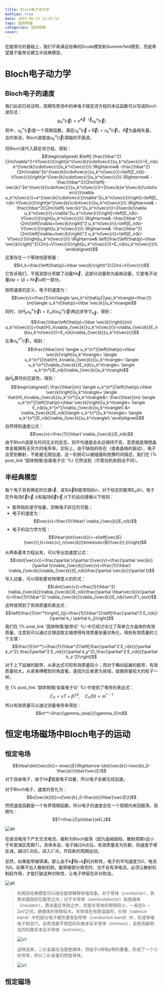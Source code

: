 ```yaml
---
title: Bloch电子动力学
mathjax: true
date: 2025-06-13 11:07:51
tags: 固体物理
categories: 固体物理
cover:
---
```


在能带论的基础上，我们不再满足经典的Drude模型和Sommerfeld模型，而是希望基于能带论建立半经典模型。

# Bloch电子动力学

## Bloch电子的速度

我们此前已经证明，周期性势场中的单电子薛定谔方程的本征函数可以写成Bloch波形式：
$$\psi_k^n(\vec{r})=e^{i\vec{k}\cdot\vec{r}}u_k^n(\vec{r})$$
其中，$u_k^n(\vec{r})$是一个周期函数，满足$u_k^n(\vec{r}+\vec{R})=u_k^n(\vec{r})$，$\vec{R}$为晶格矢量。总的来说，Bloch波是由$u_k^n(\vec{r})$调幅的平面波。

将Bloch波代入薛定谔方程，得到：
$$\begin{aligned}
&\left[-\frac{\hbar^2}{2m}\nabla^2+V(\vec{r})\right]e^{i\vec{k}\cdot\vec{r}}u_k^n(\vec{r})=E_n(k)e^{i\vec{k}\cdot\vec{r}}u_k^n(\vec{r})\\
\Rightarrow& -\frac{\hbar^2}{2m}\nabla^2e^{i\vec{k}\cdot\vec{r}}u_k^n(\vec{r})=\left[E_n(k)-V(\vec{r})\right]e^{i\vec{k}\cdot\vec{r}}u_k^n(\vec{r})\\
\Rightarrow& -\frac{\hbar^2}{2m}\left[-\vec{k}^2e^{i\vec{k}\cdot\vec{r}}u_k^n(\vec{r})+2i\vec{k}e^{i\vec{k}\cdot\vec{r}}\nabla u_k^n(\vec{r})+e^{i\vec{k}\cdot\vec{r}}\nabla^2u_k^n(\vec{r})\right]=\left[E_n(k)-V(\vec{r})\right]e^{i\vec{k}\cdot\vec{r}}u_k^n(\vec{r})\\
\Rightarrow& -\frac{\hbar^2}{2m}\left[-\vec{k}^2u_k^n(\vec{r})+2i\vec{k}\nabla u_k^n(\vec{r})+\nabla^2u_k^n(\vec{r})\right]=\left[E_n(k)-V(\vec{r})\right]u_k^n(\vec{r})\\
\Rightarrow& -\frac{\hbar^2}{2m}\left[\nabla+i\vec{k}\right]^2 u_k^n(\vec{r})=\left[E_n(k)-V(\vec{r})\right]u_k^n(\vec{r})\\
\Rightarrow& -\frac{\hbar^2}{2m}\left[\nabla+i\vec{k}\right]^2 u_k^n(\vec{r})=\left[E_n(k)-V(\vec{r})\right]u_k^n(\vec{r})\\
\Rightarrow& \left[\frac{\left(\hat{p}+\hbar \vec{k}\right)^2}{2m}+V(\vec{r})\right]u_k^n(\vec{r})=E_n(k)u_k^n(\vec{r})\\
\end{aligned}$$
这里存在一个等效哈密顿量：
$$H_k=\frac{\left(\hat{p}+\hbar \vec{k}\right)^2}{2m}+V(\vec{r})$$
它告诉我们，平面波部分贡献了动量$\hbar \vec{k}$，这部分动量称为晶格动量，它是电子动量$\hat{p}\psi=(\hat{p}+\hbar \vec{k})u$的一部分。

按照速度的定义，电子的速度为：
$$\vec{v}=\frac{1}{m}\langle \psi_k^n|\hat{p}|\psi_k^n\rangle=\frac{1}{m}\langle u_k^n|\hat{p}+\hbar \vec{k}|u_k^n\rangle$$
同时，对$\hat{H}_k u_k^n(\vec{r})=E_n(k)u_k^n(\vec{r})$两边求导$\nabla_{\vec{k}}$，得到：

$$\frac{\hbar\left(\hat{p}+\hbar \vec{k}\right)}{m} u_k^n(\vec{r})+\hat{H}_k\nabla_{\vec{k}}u_k^n(\vec{r})=\nabla_{\vec{k}}E_n(k)u_k^n(\vec{r})+E_n(k)\nabla_{\vec{k}}u_k^n(\vec{r})$$
左乘$u_k^{n*}(\vec{r})$，得到：
$$\frac{\hbar}{m} \langle u_k^{n*}|\left(\hat{p}+\hbar \vec{k}\right)|u_k^n\rangle+ \langle u_k^{n*}|\hat{H}_k\nabla_{\vec{k}}|u_k^n\rangle= \langle u_k^{n*}|\nabla_{\vec{k}}E_n(k)u_k^n\rangle+ \langle u_k^{n*}|E_n(k)\nabla_{\vec{k}}u_k^n\rangle$$
由$\hat{H}_k$算符的厄密性，得到：
$$\begin{aligned}\
\frac{\hbar}{m} \langle u_k^{n*}|\left(\hat{p}+\hbar \vec{k}\right)|u_k^n\rangle+ \langle \hat{H}_k\nabla_{\vec{k}}u_k^{n*}|u_k^n\rangle&= \frac{\hbar}{m} \langle u_k^{n*}|\left(\hat{p}+\hbar \vec{k}\right)|u_k^n\rangle+ \langle E_n(k)u_k^{n*}|\nabla_{\vec{k}}u_k^n\rangle\\
&= \nabla_{\vec{k}}E_n(k)\langle u_k^{n*}|u_k^n\rangle+ \langle u_k^{n*}|E_n(k)\nabla_{\vec{k}}u_k^n\rangle\\
\end{aligned}$$
自然得到速度公式：
$$\vec{v}=\frac{1}{\hbar} \nabla_{\vec{k}}E_n(k)$$
由于Bloch波是与时间无关的定态，则平均速度会永远保持不变，意思就是理想晶体金属拥有无穷大的电导率。实际上，由于缺陷的存在（或者晶格的振动），电子会受到散射，不能被无限加速。这一机制可以被碰撞和弛豫时间描述，我们在 {% post_link '固体物理/金属电子论' %} 已然谈到（尽管动机和假设不同）。

## 半经典模型

每个电子具有确定的位置$\vec{r}$、波矢$\vec{k}$和能带指标$n$，对于给定的能带$E_n(k)$，电子在外电场$\vec{E}(\vec{r},t)$和磁场$\vec{B}(\vec{r},t)$下的运动遵循以下规则：
- 能带指标是守恒量，忽略电子跃迁的可能；
- 电子的速度为：
  $$\vec{v}=\frac{1}{\hbar} \nabla_{\vec{k}}E_n(k)$$
- 电子的动力学方程：
  $$\hbar\dot{\vec{k}}=-e\left[\vec{E}(\vec{r},t)+\vec{v}_n(\vec{k})\times\vec{B}(\vec{r},t)\right]$$

从两条基本方程出发，可以导出加速度公式：
$$\dot{\vec{v}}=\frac{\partial }{\partial t}\vec{v}=\frac{\partial \vec{k}}{\partial t}\nabla_{\vec{k}}\vec{v}=\frac{1}{\hbar} \nabla_{\vec{k}}\nabla_{\vec{k}}E_n(k)\frac{\partial \vec{k}}{\partial t}$$
写入动量，可以得到更有物理意义的形式：
$$\dot{\vec{v}}=\frac{1}{\hbar^2} \nabla_{\vec{k}}\nabla_{\vec{k}}E_n(k)\frac{\partial \hbar\vec{k}}{\partial t}=\frac{1}{\hbar^2} \nabla_{\vec{k}}\nabla_{\vec{k}}E_n(k)\vec{F}_{ext}$$
这样就得到了有效质量的表达式：
$$\left[\frac{1}{m^*}\right]_{ij}=\frac{1}{\hbar^2}\left[\frac{\partial^2 E_n(k)}{\partial k_i \partial k_j}\right]$$
我们在 {% post_link '固体物理/能带论' %} 中已经讨论过了简单立方晶体的有效质量。注意到可以通过合理选取主轴使得有效质量张量对角化，得到有效质量的三个主值：
$$\frac{1}{m^*}=\frac{1}{\hbar^2}\left[\frac{\partial^2 E_n(k)}{\partial k_x^2},\frac{\partial^2 E_n(k)}{\partial k_y^2},\frac{\partial^2 E_n(k)}{\partial k_z^2}\right]$$
对于上下延展的能带，从表达式可知有效质量较小；而对于横向延展的能带，有效质量较大。从紧束缚模型的角度看，是因为后者更为局域，就像质量较大的粒子一样。

在 {% post_link '固体物理/金属电子论' %} 中提到了电导的表达式：
$$C_V=\gamma T+\beta T^3,\quad C_V(0)\propto m^{*-1}$$
所以有效质量可以通过测量电导来得到：
$$m^*=\frac{\gamma_{exp}}{\gamma_0}m$$


# 恒定电场磁场中Bloch电子的运动

## 恒定电场

$$\hbar\dot{\vec{k}}=-e\vec{E}\Rightarrow \dot{\vec{k}}=\vec{k}_0-\frac{e}{\hbar}\vec{E}$$
对于自由电子，由于$\hbar\vec{k}$就是电子动量，所以电子会被无线加速。

对于Bloch电子，速度的变化为：
$$v[\vec{k}(t)]=v[\vec{k}_0-\frac{e}{\hbar}\vec{E}t]$$
然而速度函数是一个有界周期函数，所以电子的速度会在一个周期内来回振荡，周期为：
$$T=\frac{2\pi\hbar}{eEL}$$

![alt](/img/固体物理/恒定电场.png)

在直流电场下产生交流电流，被称为Bloch振荡（因为晶格缺陷，散射周期$\tau$远小于布里渊区周期$T$）。具体来说，电子越过A点后，有效质量变为负数，则速度不增反减，越过C点后，进入C'点，开启新的周期运动。

显然，如果能带被填满，那么由于$\vec{k}$和$-\vec{k}$的对称性，电子的平均速度为0，电流为0。如果不加入散射机制，能带被部分填充时，也不会有净电流。必须让散射机制起作用，才能打破这种对称性，让电子停留在非对称态。

![alt](/img/固体物理/能带导电.png)

> 利用非经典模型可以结合能带解释导电现象。对于导体（conductor），其费米面刚好在能带之内；对于半导体（semiconductor）和绝缘体（insulator），费米面在带隙之中，但是半导体的带隙较小，一般在$0\sim2eV$之间，绝缘体的带隙较大。半导体在有限温度时，价带（valence band）中的部分电子被热激发到导带（conduction band）中，形成导电电子和空穴。杂质贡献不明显的叫做本征半导体（intrinsic），杂质贡献明显的叫做非本征半导体（extrinsic）。
> 
> ![alt](/img/固体物理/导体和绝缘体.png)
>
> 这样说来，二价金属应当是绝缘体，但由于s带和p带的重叠，形成了一个小的导带，所以二价金属仍然是导体。
>
> ![alt](/img/固体物理/Mg.png)

## 恒定磁场

